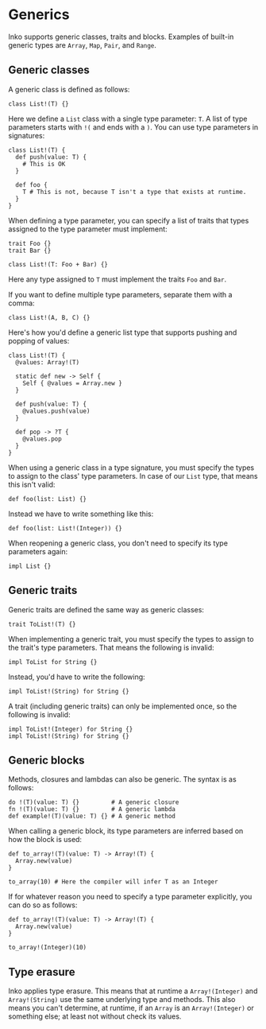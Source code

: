 # Generics

Inko supports generic classes, traits and blocks. Examples of built-in generic
types are `Array`, `Map`, `Pair`, and `Range`.

## Generic classes

A generic class is defined as follows:

```inko
class List!(T) {}
```

Here we define a `List` class with a single type parameter: `T`. A list of type
parameters starts with `!(` and ends with a `)`. You can use type parameters in
signatures:

```inko
class List!(T) {
  def push(value: T) {
    # This is OK
  }

  def foo {
    T # This is not, because T isn't a type that exists at runtime.
  }
}
```

When defining a type parameter, you can specify a list of traits that types
assigned to the type parameter must implement:

```inko
trait Foo {}
trait Bar {}

class List!(T: Foo + Bar) {}
```

Here any type assigned to `T` must implement the traits `Foo` and `Bar`.

If you want to define multiple type parameters, separate them with a comma:

```inko
class List!(A, B, C) {}
```

Here's how you'd define a generic list type that supports pushing and popping of
values:

```inko
class List!(T) {
  @values: Array!(T)

  static def new -> Self {
    Self { @values = Array.new }
  }

  def push(value: T) {
    @values.push(value)
  }

  def pop -> ?T {
    @values.pop
  }
}
```

When using a generic class in a type signature, you must specify the types to
assign to the class' type parameters. In case of our `List` type, that means
this isn't valid:

```inko
def foo(list: List) {}
```

Instead we have to write something like this:

```inko
def foo(list: List!(Integer)) {}
```

When reopening a generic class, you don't need to specify its type parameters
again:

```inko
impl List {}
```

## Generic traits

Generic traits are defined the same way as generic classes:

```inko
trait ToList!(T) {}
```

When implementing a generic trait, you must specify the types to assign to the
trait's type parameters. That means the following is invalid:

```inko
impl ToList for String {}
```

Instead, you'd have to write the following:

```inko
impl ToList!(String) for String {}
```

A trait (including generic traits) can only be implemented once, so the
following is invalid:

```inko
impl ToList!(Integer) for String {}
impl ToList!(String) for String {}
```

## Generic blocks

Methods, closures and lambdas can also be generic. The syntax is as follows:

```inko
do !(T)(value: T) {}         # A generic closure
fn !(T)(value: T) {}         # A generic lambda
def example!(T)(value: T) {} # A generic method
```

When calling a generic block, its type parameters are inferred based on how the
block is used:

```inko
def to_array!(T)(value: T) -> Array!(T) {
  Array.new(value)
}

to_array(10) # Here the compiler will infer T as an Integer
```

If for whatever reason you need to specify a type parameter explicitly, you can
do so as follows:

```inko
def to_array!(T)(value: T) -> Array!(T) {
  Array.new(value)
}

to_array!(Integer)(10)
```

## Type erasure

Inko applies type erasure. This means that at runtime a `Array!(Integer)` and
`Array!(String)` use the same underlying type and methods. This also means you
can't determine, at runtime, if an `Array` is an `Array!(Integer)` or something
else; at least not without check its values.
